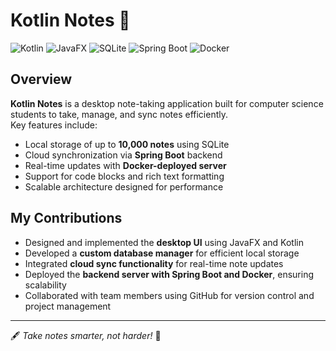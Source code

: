 # Kotlin Notes 📝
![Kotlin](https://img.shields.io/badge/Kotlin-%230095D5.svg?&style=for-the-badge&logo=kotlin&logoColor=white)
![JavaFX](https://img.shields.io/badge/JavaFX-007396?style=for-the-badge&logo=java&logoColor=white)
![SQLite](https://img.shields.io/badge/SQLite-003B57?style=for-the-badge&logo=sqlite&logoColor=white)
![Spring Boot](https://img.shields.io/badge/Spring_Boot-6DB33F?style=for-the-badge&logo=spring&logoColor=white)
![Docker](https://img.shields.io/badge/Docker-2496ED?style=for-the-badge&logo=docker&logoColor=white)


## Overview
**Kotlin Notes** is a desktop note-taking application built for computer science students to take, manage, and sync notes efficiently.  
Key features include:  
- Local storage of up to **10,000 notes** using SQLite  
- Cloud synchronization via **Spring Boot** backend  
- Real-time updates with **Docker-deployed server**  
- Support for code blocks and rich text formatting  
- Scalable architecture designed for performance  


## My Contributions
- Designed and implemented the **desktop UI** using JavaFX and Kotlin  
- Developed a **custom database manager** for efficient local storage  
- Integrated **cloud sync functionality** for real-time note updates  
- Deployed the **backend server with Spring Boot and Docker**, ensuring scalability  
- Collaborated with team members using GitHub for version control and project management  


---

🖋️ *Take notes smarter, not harder!* 📖
